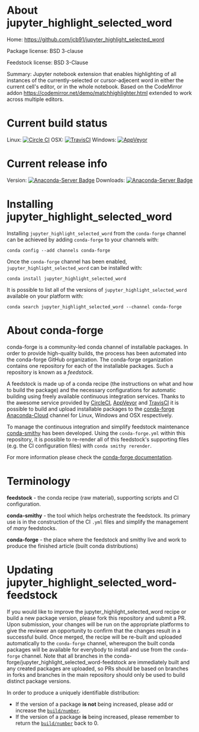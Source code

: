 About jupyter_highlight_selected_word
=====================================

Home: https://github.com/jcb91/jupyter_highlight_selected_word

Package license: BSD 3-clause

Feedstock license: BSD 3-Clause

Summary: Jupyter notebook extension that enables highlighting of all instances of
the currently-selected or cursor-adjecent word in either the current cell's
editor, or in the whole notebook.
Based on the  CodeMirror addon
https://codemirror.net/demo/matchhighlighter.html
extended to work across multiple editors.




Current build status
====================

Linux: [![Circle CI](https://circleci.com/gh/conda-forge/jupyter_highlight_selected_word-feedstock.svg?style=shield)](https://circleci.com/gh/conda-forge/jupyter_highlight_selected_word-feedstock)
OSX: [![TravisCI](https://travis-ci.org/conda-forge/jupyter_highlight_selected_word-feedstock.svg?branch=master)](https://travis-ci.org/conda-forge/jupyter_highlight_selected_word-feedstock)
Windows: [![AppVeyor](https://ci.appveyor.com/api/projects/status/github/conda-forge/jupyter_highlight_selected_word-feedstock?svg=True)](https://ci.appveyor.com/project/conda-forge/jupyter-highlight-selected-word-feedstock/branch/master)

Current release info
====================
Version: [![Anaconda-Server Badge](https://anaconda.org/conda-forge/jupyter_highlight_selected_word/badges/version.svg)](https://anaconda.org/conda-forge/jupyter_highlight_selected_word)
Downloads: [![Anaconda-Server Badge](https://anaconda.org/conda-forge/jupyter_highlight_selected_word/badges/downloads.svg)](https://anaconda.org/conda-forge/jupyter_highlight_selected_word)

Installing jupyter_highlight_selected_word
==========================================

Installing `jupyter_highlight_selected_word` from the `conda-forge` channel can be achieved by adding `conda-forge` to your channels with:

```
conda config --add channels conda-forge
```

Once the `conda-forge` channel has been enabled, `jupyter_highlight_selected_word` can be installed with:

```
conda install jupyter_highlight_selected_word
```

It is possible to list all of the versions of `jupyter_highlight_selected_word` available on your platform with:

```
conda search jupyter_highlight_selected_word --channel conda-forge
```


About conda-forge
=================

conda-forge is a community-led conda channel of installable packages.
In order to provide high-quality builds, the process has been automated into the
conda-forge GitHub organization. The conda-forge organization contains one repository
for each of the installable packages. Such a repository is known as a *feedstock*.

A feedstock is made up of a conda recipe (the instructions on what and how to build
the package) and the necessary configurations for automatic building using freely
available continuous integration services. Thanks to the awesome service provided by
[CircleCI](https://circleci.com/), [AppVeyor](http://www.appveyor.com/)
and [TravisCI](https://travis-ci.org/) it is possible to build and upload installable
packages to the [conda-forge](https://anaconda.org/conda-forge)
[Anaconda-Cloud](http://docs.anaconda.org/) channel for Linux, Windows and OSX respectively.

To manage the continuous integration and simplify feedstock maintenance
[conda-smithy](http://github.com/conda-forge/conda-smithy) has been developed.
Using the ``conda-forge.yml`` within this repository, it is possible to re-render all of
this feedstock's supporting files (e.g. the CI configuration files) with ``conda smithy rerender``.

For more information please check the [conda-forge documentation](https://conda-forge.org/docs/).

Terminology
===========

**feedstock** - the conda recipe (raw material), supporting scripts and CI configuration.

**conda-smithy** - the tool which helps orchestrate the feedstock.
                   Its primary use is in the construction of the CI ``.yml`` files
                   and simplify the management of *many* feedstocks.

**conda-forge** - the place where the feedstock and smithy live and work to
                  produce the finished article (built conda distributions)


Updating jupyter_highlight_selected_word-feedstock
==================================================

If you would like to improve the jupyter_highlight_selected_word recipe or build a new
package version, please fork this repository and submit a PR. Upon submission,
your changes will be run on the appropriate platforms to give the reviewer an
opportunity to confirm that the changes result in a successful build. Once
merged, the recipe will be re-built and uploaded automatically to the
`conda-forge` channel, whereupon the built conda packages will be available for
everybody to install and use from the `conda-forge` channel.
Note that all branches in the conda-forge/jupyter_highlight_selected_word-feedstock are
immediately built and any created packages are uploaded, so PRs should be based
on branches in forks and branches in the main repository should only be used to
build distinct package versions.

In order to produce a uniquely identifiable distribution:
 * If the version of a package **is not** being increased, please add or increase
   the [``build/number``](http://conda.pydata.org/docs/building/meta-yaml.html#build-number-and-string).
 * If the version of a package **is** being increased, please remember to return
   the [``build/number``](http://conda.pydata.org/docs/building/meta-yaml.html#build-number-and-string)
   back to 0.
